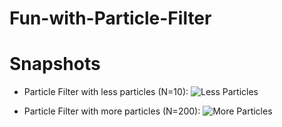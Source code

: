# Fun-with-Particle-Filter

# Snapshots

- Particle Filter with less particles (N=10):
![Less Particles](https://user-images.githubusercontent.com/44448083/126468757-19d6a806-6b63-4b4a-8dfa-d6bd3df14b4f.png)

- Particle Filter with more particles (N=200):
![More Particles](https://user-images.githubusercontent.com/44448083/126469007-5089c355-f8bb-469f-a434-49394b3447c2.png)
